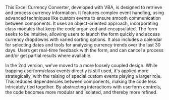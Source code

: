 This Excel Currency Converter, developed with VBA, is designed to retrieve and process currency information.  It features complex event handling, using advanced techniques like custom events to ensure smooth communication between components. It uses an object-oriented approach, incorporating class modules that keep the code organized and encapsulated. The form seeks to be intuitive, allowing users to launch the form quickly and access currency dropdowns with varied sorting options. It also includes a calendar for selecting dates and tools for analyzing currency trends over the last 30 days. Users get real-time feedback with the form, and can cancel a process and/or get partial results where available.

In the 2nd version, we've moved to a more loosely coupled design. While trapping userform/class events directly is still used, it's applied more strategically, with the raising of special custom events playing a larger role. This reduces dependencies between components, making the code less intricately tied together. By abstracting interactions with userform controls, the code becomes more modular and isolated, and thereby more refined.
